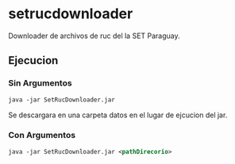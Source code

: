 # setrucdownloader

Downloader de archivos de ruc del la SET Paraguay.

## Ejecucion

### Sin Argumentos
```xml
java -jar SetRucDownloader.jar
```
Se descargara en una carpeta datos en el lugar de ejcucion del jar.

### Con Argumentos
```xml
java -jar SetRucDownloader.jar <pathDirecorio>
```
